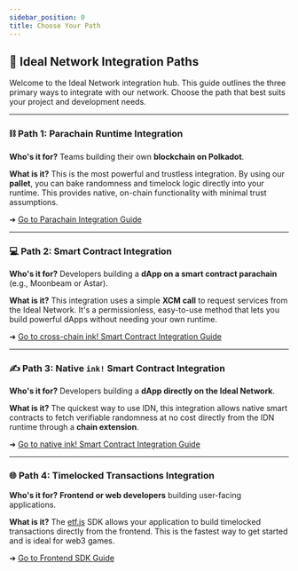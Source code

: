 ```yaml
---
sidebar_position: 0
title: Choose Your Path
---
```


## 📜 **Ideal Network Integration Paths**

Welcome to the Ideal Network integration hub. This guide outlines the three primary ways to integrate with our network. Choose the path that best suits your project and development needs.

-----

### ⛓️ **Path 1: Parachain Runtime Integration**

**Who's it for?** Teams building their own **blockchain on Polkadot**.

**What is it?** This is the most powerful and trustless integration. By using our **pallet**, you can bake randomness and timelock logic directly into your runtime. This provides native, on-chain functionality with minimal trust assumptions.

➜ [Go to Parachain Integration Guide](./parachains/runtime_integration/parachain_runtime_integration.md)

-----

### 💻 **Path 2: Smart Contract Integration**

**Who's it for?** Developers building a **dApp on a smart contract parachain** (e.g., Moonbeam or Astar).

**What is it?** This integration uses a simple **XCM call** to request services from the Ideal Network. It's a permissionless, easy-to-use method that lets you build powerful dApps without needing your own runtime.

➜ [Go to cross-chain ink! Smart Contract Integration Guide](./parachains/smart_contracts/ink.md)

-----

### ✍️ **Path 3: Native `ink!` Smart Contract Integration**

**Who's it for?** Developers building a **dApp directly on the Ideal Network**.

**What is it?** The quickest way to use IDN, this integration allows native smart contracts to fetch verifiable randomness at no cost directly from the IDN runtime through a **chain extension**.

➜ [Go to native ink! Smart Contract Integration Guide](./ink.md)

-----

### 🌐 **Path 4: Timelocked Transactions Integration**

**Who's it for?** **Frontend or web developers** building user-facing applications.

**What is it?** The [etf.js](https://github.com/ideal-lab5/etf.js) SDK allows your application to build timelocked transactions directly from the frontend. This is the fastest way to get started and is ideal for web3 games.

➜ [Go to Frontend SDK Guide](./timelocked_txs.md)
